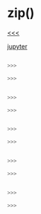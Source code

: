 
zip()
======

[<<<](https://github.com/ttltrk/PRG/blob/master/PY/DOC/OPYM/04_MET_FUN/FUNCTIONS/BUILT_IN_FUNCTIONS.MD)

[jupyter](https://nbviewer.jupyter.org/github/jmportilla/Complete-Python-Bootcamp/blob/master/Zip.ipynb)

```python

>>>

>>>
```

```python

>>>

>>>
```

```python

>>>

>>>
```

```python

>>>

>>>
```

```python

>>>

>>>
```
